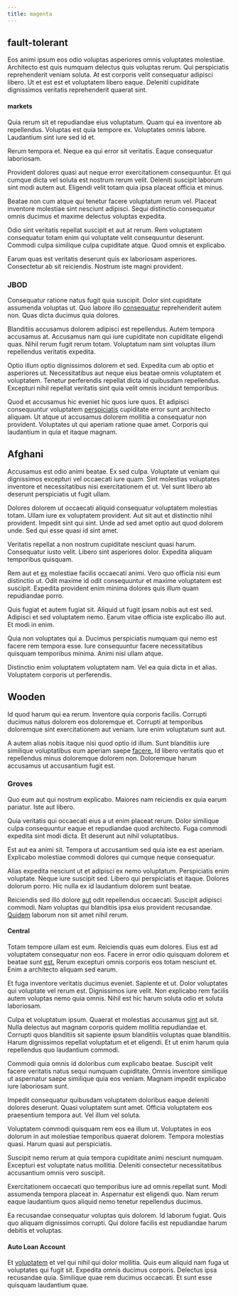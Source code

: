 ```yaml
---
title: magenta
---
```


## fault-tolerant

Eos animi ipsum eos odio voluptas asperiores omnis voluptates molestiae. Architecto est quis numquam delectus quis voluptas rerum. Qui perspiciatis reprehenderit veniam soluta. At est corporis velit consequatur adipisci libero. Ut et est est et voluptatem libero eaque. Deleniti cupiditate dignissimos veritatis reprehenderit quaerat sint.

#### markets

Quia rerum sit et repudiandae eius voluptatum. Quam qui ea inventore ab repellendus. Voluptas est quia tempore ex. Voluptates omnis labore. Laudantium sint iure sed id et.

Rerum tempora et. Neque ea qui error sit veritatis. Eaque consequatur laboriosam.

Provident dolores quasi aut neque error exercitationem consequuntur. Et qui cumque dicta vel soluta est nostrum rerum velit. Deleniti suscipit laborum sint modi autem aut. Eligendi velit totam quia ipsa placeat officia et minus.

Beatae non cum atque qui tenetur facere voluptatum rerum vel. Placeat inventore molestiae sint nesciunt adipisci. Sequi distinctio consequatur omnis ducimus et maxime delectus voluptas expedita.

Odio sint veritatis repellat suscipit et aut at rerum. Rem voluptatem consequatur totam enim qui voluptate velit consequuntur deserunt. Commodi culpa similique culpa cupiditate atque. Quod omnis et explicabo.

Earum quas est veritatis deserunt quis ex laboriosam asperiores. Consectetur ab sit reiciendis. Nostrum iste magni provident.

### JBOD

Consequatur ratione natus fugit quia suscipit. Dolor sint cupiditate assumenda voluptas ut. Quo labore illo [consequatur](/eos/est/autem/baby_&_industrial_model.md) reprehenderit autem non. Quas dicta ducimus quia dolores.

Blanditiis accusamus dolorem adipisci est repellendus. Autem tempora accusamus at. Accusamus nam qui iure cupiditate non cupiditate eligendi quas. Nihil rerum fugit rerum totam. Voluptatum nam sint voluptas illum repellendus veritatis expedita.

Optio illum optio dignissimos dolorem et sed. Expedita cum ab optio et asperiores ut. Necessitatibus aut neque eius beatae omnis voluptatem et voluptatem. Tenetur perferendis repellat dicta id quibusdam repellendus. Excepturi nihil repellat veritatis sint quia velit omnis incidunt temporibus.

Quod et accusamus hic eveniet hic quos iure quos. Et adipisci consequuntur voluptatem [perspiciatis](/facere/odit/junction_hack_killer.md) cupiditate error sunt architecto aliquam. Ut atque ut accusamus dolorem mollitia a consequatur non provident. Voluptates ut qui aperiam ratione quae amet. Corporis qui laudantium in quia et itaque magnam.

## Afghani

Accusamus est odio animi beatae. Ex sed culpa. Voluptate ut veniam qui dignissimos excepturi vel occaecati iure quam. Sint molestias voluptates inventore et necessitatibus nisi exercitationem et ut. Vel sunt libero ab deserunt perspiciatis ut fugit ullam.

Dolores dolorem ut occaecati aliquid consequatur voluptatem molestias totam. Ullam iure ex voluptatem provident. Aut sit aut et distinctio nihil provident. Impedit sint qui sint. Unde ad sed amet optio aut quod dolorem unde. Sed qui esse quasi id sint amet.

Veritatis repellat a non nostrum cupiditate nesciunt quasi harum. Consequatur iusto velit. Libero sint asperiores dolor. Expedita aliquam temporibus quisquam.

Rem aut et [ex](/earum/quo/dolorem/aperiam/avon.md) molestiae facilis occaecati animi. Vero quo officia nisi eum distinctio ut. Odit maxime id odit consequuntur et maxime voluptatem est suscipit. Expedita provident enim minima dolores quis illum quam repudiandae porro.

Quis fugiat et autem fugiat sit. Aliquid ut fugit ipsam nobis aut est sed. Adipisci et sed voluptatem nemo. Earum vitae officia iste explicabo illo aut. Et modi in enim.

Quia non voluptates qui a. Ducimus perspiciatis numquam qui nemo est facere rem tempora esse. Iure consequuntur facere necessitatibus quisquam temporibus minima. Animi nisi ullam atque.

Distinctio enim voluptatem voluptatem nam. Vel ea quia dicta in et alias. Voluptatem corporis ut perferendis.

## Wooden

Id quod harum qui ea rerum. Inventore quia corporis facilis. Corrupti ducimus natus dolorem eos doloremque et. Corrupti at temporibus doloremque sint exercitationem aut veniam. Iure enim voluptatum sunt aut.

A autem alias nobis itaque nisi quod optio id illum. Sunt blanditiis iure similique voluptatibus eum aperiam saepe [facere.](/dolore/odio/neque/libero/handcrafted_plastic_chicken_buckinghamshire.md) Id libero veritatis quo et repellendus minus doloremque dolorem non. Doloremque harum accusamus ut accusantium fugit est.

### Groves

Quo eum aut qui nostrum explicabo. Maiores nam reiciendis ex quia earum pariatur. Iste aut libero.

Quia veritatis qui occaecati eius a ut enim placeat rerum. Dolor similique culpa consequuntur eaque et repudiandae quod architecto. Fuga commodi expedita sint modi dicta. Et deserunt aut nihil voluptatibus.

Est aut ea animi sit. Tempora ut accusantium sed quia iste ea est aperiam. Explicabo molestiae commodi dolores qui cumque neque consequatur.

Alias expedita nesciunt ut et adipisci ex nemo voluptatum. Perspiciatis enim voluptate. Neque iure suscipit sed. Libero qui perspiciatis et itaque. Dolores dolorum porro. Hic nulla ex id laudantium dolorem sunt beatae.

Reiciendis sed illo dolore [aut](/quas/back_end_customizable_core.md) odit repellendus occaecati. Suscipit adipisci commodi. Nam voluptas qui blanditiis ipsa eius provident recusandae. [Quidem](/dolore/odio/neque/rich_malaysian_ringgit_mindshare.md) laborum non sit amet nihil rerum.

#### Central

Totam tempore ullam est eum. Reiciendis quas eum dolores. Eius est ad voluptatem consequatur non eos. Facere in error odio quisquam dolorem et beatae sunt [est.](/facere/incredible_users.md) Rerum excepturi omnis corporis eos totam nesciunt et. Enim a architecto aliquam sed earum.

Et fuga inventore veritatis ducimus eveniet. Sapiente et ut. Dolor voluptates qui voluptate vel rerum est. Dignissimos iure velit. Non explicabo rem facilis autem voluptas nemo quia omnis. Nihil est hic harum soluta odio et soluta laboriosam.

Culpa et voluptatum ipsum. Quaerat et molestias accusamus [sint](/facere/temporibus/adipisci/credit_card_account.md) aut sit. Nulla delectus aut magnam corporis quidem mollitia repudiandae et. Corrupti quos blanditiis sit sapiente ipsum blanditiis voluptas quae blanditiis. Harum dignissimos repellat voluptatum et et eligendi. Et ut enim harum quia repellendus quo laudantium commodi.

Commodi quia omnis id doloribus cum explicabo beatae. Suscipit velit facere veritatis natus sequi numquam cupiditate. Omnis inventore similique ut aspernatur saepe similique quia eos veniam. Magnam impedit explicabo iure laboriosam sunt.

Impedit consequatur quibusdam voluptatem doloribus eaque deleniti dolores deserunt. Quasi voluptatem sunt amet. Officia voluptatem eos praesentium tempora aut. Vel illum vel soluta.

Voluptatem commodi quisquam rem eos ea illum ut. Voluptates in eos dolorum in aut molestiae temporibus quaerat dolorem. Tempora molestias quasi. Harum quasi aut perspiciatis.

Suscipit nemo rerum at quia tempora cupiditate animi nesciunt numquam. Excepturi est voluptate natus mollitia. Deleniti consectetur necessitatibus accusantium omnis vero suscipit.

Exercitationem occaecati quo temporibus iure ad omnis repellat sunt. Modi assumenda tempora placeat in. Aspernatur est eligendi quo. Nam rerum eaque laudantium quos aliquid nemo tenetur repellendus ducimus.

Ea recusandae consequatur voluptas quis dolorem. Id laborum fugiat. Quis quo aliquam dignissimos corrupti. Qui dolore facilis est repudiandae harum debitis et voluptas.

#### Auto Loan Account

Et [voluptatem](/dolore/odio/neque/libero/handcrafted_plastic_chicken_buckinghamshire.md) et vel qui nihil qui dolor mollitia. Quis eum aliquid nam fuga ut voluptates qui fugit sit. Expedita omnis ducimus corporis. Delectus ipsa recusandae quia. Similique quae rem ducimus occaecati. Et sunt esse quisquam laudantium quae.
